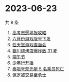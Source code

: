 # 2023-06-23

共 8 条

<!-- BEGIN -->
<!-- 最后更新时间 Fri Jun 23 2023 08:46:38 GMT+0800 (China Standard Time) -->

1. [高考志愿填报攻略](https://www.zhihu.com/search?q=%E9%AB%98%E8%80%83%E5%BF%97%E6%84%BF%E5%A1%AB%E6%8A%A5%E6%94%BB%E7%95%A5)
1. [六月份游戏版号下发](https://www.zhihu.com/search?q=%E5%85%AD%E6%9C%88%E4%BB%BD%E6%B8%B8%E6%88%8F%E7%89%88%E5%8F%B7%E4%B8%8B%E5%8F%91)
1. [任天堂游戏直面会](https://www.zhihu.com/search?q=%E4%BB%BB%E5%A4%A9%E5%A0%82%E6%B8%B8%E6%88%8F%E7%9B%B4%E9%9D%A2%E4%BC%9A)
1. [银川烧烤店爆炸致 31 死](https://www.zhihu.com/search?q=%E9%93%B6%E5%B7%9D%E7%83%A7%E7%83%A4%E5%BA%97%E7%88%86%E7%82%B8%E8%87%B4%2031%20%E6%AD%BB)
1. [端午节](https://www.zhihu.com/search?q=%E7%AB%AF%E5%8D%88%E8%8A%82)
1. [少年行开播](https://www.zhihu.com/search?q=%E5%B0%91%E5%B9%B4%E8%A1%8C%E5%BC%80%E6%92%AD)
1. [泰坦号观光艇 5 名乘员死亡](https://www.zhihu.com/search?q=%E6%B3%B0%E5%9D%A6%E5%8F%B7%E8%A7%82%E5%85%89%E8%89%87%205%20%E5%90%8D%E4%B9%98%E5%91%98%E6%AD%BB%E4%BA%A1)
1. [保罗被交易至勇士](https://www.zhihu.com/search?q=%E4%BF%9D%E7%BD%97%E8%A2%AB%E4%BA%A4%E6%98%93%E8%87%B3%E5%8B%87%E5%A3%AB%09)

<!-- END -->
